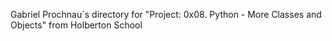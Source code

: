 Gabriel Prochnau`s directory for "Project: 0x08. Python - More Classes and Objects" from Holberton School
